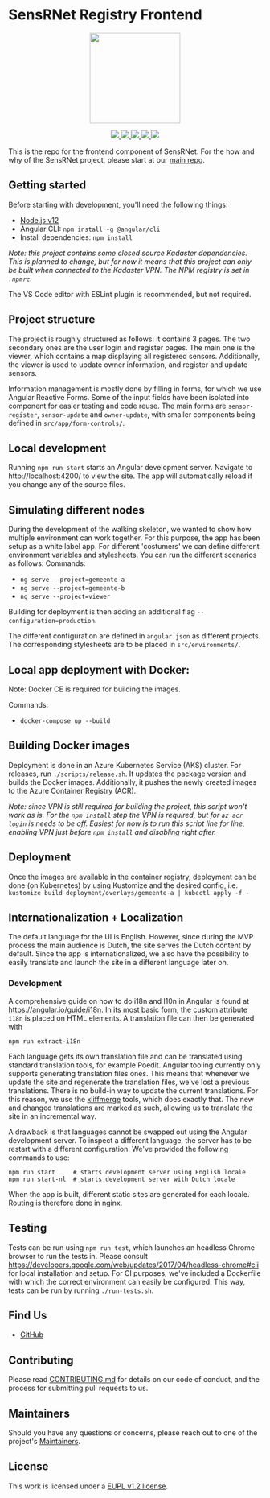 # SensRNet Registry Frontend

<p align="center">
    <img src="src/assets/SensRNet-logo.png" height="180">
</p>
<p align="center">
    <a href="https://github.com/kadaster-labs/sensrnet-registry-frontend/releases" alt="Version">
        <img src="https://img.shields.io/github/package-json/v/kadaster-labs/sensrnet-registry-frontend" />
    </a> 
    <a href="https://github.com/kadaster-labs/sensrnet-registry-frontend/graphs/contributors" alt="Contributors">
        <img src="https://img.shields.io/github/contributors/kadaster-labs/sensrnet-registry-frontend" />
    </a>
    <a href="https://github.com/badges/shields/pulse" alt="Activity">
        <img src="https://img.shields.io/github/commit-activity/m/kadaster-labs/sensrnet-registry-frontend" />
    </a>
    <a href="https://sonarcloud.io/dashboard?id=kadaster-labs_sensrnet-registry-frontend" alt="Quality Gate">
        <img src="https://sonarcloud.io/api/project_badges/measure?project=kadaster-labs_sensrnet-registry-frontend&metric=alert_status" />
    </a>
    <a href="https://sonarcloud.io/dashboard?id=kadaster-labs_sensrnet-registry-frontend" alt="Lines of code">
        <img src="https://sonarcloud.io/api/project_badges/measure?project=kadaster-labs_sensrnet-registry-frontend&metric=ncloc" />
    </a>
</p>

This is the repo for the frontend component of SensRNet. For the how and why of the SensRNet project, please start at our [main repo](https://github.com/kadaster-labs/sensrnet-home).

## Getting started
Before starting with development, you'll need the following things:
- [Node.js v12](https://nodejs.org/en/)
- Angular CLI: `npm install -g @angular/cli`
- Install dependencies: `npm install` 

*Note: this project contains some closed source Kadaster dependencies. This is planned to change, but for now it means that this project can only be built when connected to the Kadaster VPN. The NPM registry is set in `.npmrc`.*

The VS Code editor with ESLint plugin is recommended, but not required.

## Project structure
The project is roughly structured as follows: it contains 3 pages. The two secondary ones are the user login and register pages. The main one is the viewer, which contains a map displaying all registered sensors. Additionally, the viewer is used to update owner information, and register and update sensors.

Information management is mostly done by filling in forms, for which we use Angular Reactive Forms. Some of the input fields have been isolated into component for easier testing and code reuse. The main forms are `sensor-register`, `sensor-update` and `owner-update`, with smaller components being defined in `src/app/form-controls/`.

## Local development
Running `npm run start` starts an Angular development server. Navigate to http://localhost:4200/ to view the site. The app will automatically reload if you change any of the source files.

## Simulating different nodes
During the development of the walking skeleton, we wanted to show how multiple environment can work together. For this purpose, the app has been setup as a white label app.
For different 'costumers' we can define different environment variables and stylesheets.
You can run the different scenarios as follows:
Commands:
- `ng serve --project=gemeente-a`
- `ng serve --project=gemeente-b`
- `ng serve --project=viewer`

Building for deployment is then adding an additional flag `--configuration=production`.

The different configuration are defined in `angular.json` as different projects. The corresponding stylesheets are to be placed in `src/environments/`.

## Local app deployment with Docker:
Note: Docker CE is required for building the images.

Commands:
- `docker-compose up --build`

## Building Docker images
Deployment is done in an Azure Kubernetes Service (AKS) cluster. For releases, run `./scripts/release.sh`. It updates the package version and builds the Docker images. Additionally, it pushes the newly created images to the Azure Container Registry (ACR).

*Note: since VPN is still required for building the project, this script won't work as is. For the `npm install` step the VPN is required, but for `az acr login` is needs to be off. Easiest for now is to run this script line for line, enabling VPN just before `npm install` and disabling right after.*

## Deployment
Once the images are available in the container registry, deployment can be done (on Kubernetes) by using Kustomize and the desired config, i.e.
`kustomize build deployment/overlays/gemeente-a | kubectl apply -f -`

## Internationalization + Localization
The default language for the UI is English. However, since during the MVP process the main audience is Dutch, the site serves the Dutch content by default. Since the app is internationalized, we also have the possibility to easily translate and launch the site in a different language later on.

### Development
A comprehensive guide on how to do i18n and l10n in Angular is found at https://angular.io/guide/i18n. In its most basic form, the custom attribute `i18n` is placed on HTML elements. A translation file can then be generated with 
```
npm run extract-i18n
```
Each language gets its own translation file and can be translated using standard translation tools, for example Poedit. Angular tooling currently only supports generating translation files ones. This means that whenever we update the site and regenerate the translation files, we've lost a previous translations. There is no build-in way to update the current translations. For this reason, we use the [xliffmerge](https://github.com/martinroob/ngx-i18nsupport/wiki/Tutorial-for-using-xliffmerge-with-angular-cli) tools, which does exactly that. The new and changed translations are marked as such, allowing us to translate the site in an incremental way.

A drawback is that languages cannot be swapped out using the Angular development server. To inspect a different language, the server has to be restart with a different configuration. We've provided the following commands to use:
```
npm run start     # starts development server using English locale
npm run start-nl  # starts development server with Dutch locale
```

When the app is built, different static sites are generated for each locale. Routing is therefore done in nginx.

## Testing
Tests can be run using `npm run test`, which launches an headless Chrome browser to run the tests in. Please consult https://developers.google.com/web/updates/2017/04/headless-chrome#cli for local installation and setup. For CI purposes, we've included a Dockerfile with which the correct environment can easily be configured. This way, tests can be run by running `./run-tests.sh`.

## Find Us

* [GitHub](https://github.com/kadaster-labs/sensrnet-home)

## Contributing

Please read [CONTRIBUTING.md](CONTRIBUTING.md) for details on our code of conduct, and the process for submitting pull requests to us.

## Maintainers

Should you have any questions or concerns, please reach out to one of the project's [Maintainers](./MAINTAINERS.md).

## License

This work is licensed under a [EUPL v1.2 license](./LICENSE.md).
